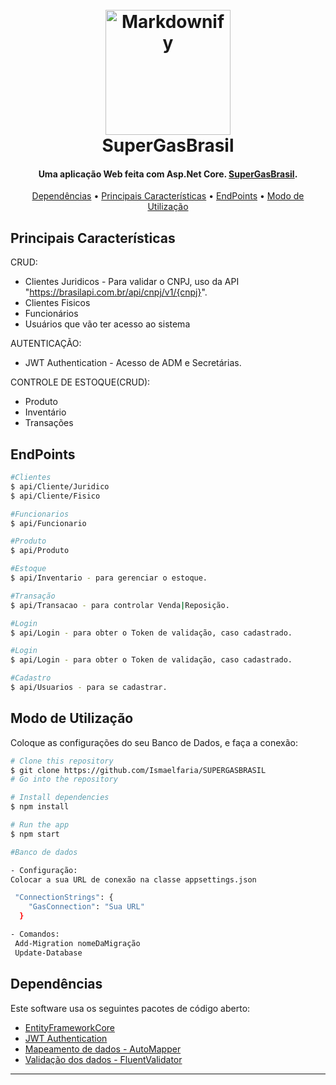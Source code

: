 
<h1 align="center">
  <br>
  <a href="http://www.amitmerchant.com/electron-markdownify"><img src="https://escolaeducacao.com.br/wp-content/uploads/2019/04/super-gas.png" alt="Markdownify" width="200"></a>
  <br>
  SuperGasBrasil
  <br>
</h1>

<h4 align="center">Uma aplicação Web feita com Asp.Net Core. <a href="https://www.supergasbras.com.br" target="_blank">SuperGasBrasil</a>.</h4>

<p align="center">
  <a href="#Dependências">Dependências</a> •
  <a href="#Principais-Características">Principais Características</a> •
  <a href="#EndPoints">EndPoints</a> •
  <a href="#Modo-de-Utilização">Modo de Utilização</a> 
</p>

## Principais Características

CRUD:
* Clientes Juridicos - Para validar o CNPJ, uso da API "https://brasilapi.com.br/api/cnpj/v1/{cnpj}".
* Clientes Fisicos
* Funcionários
* Usuários que vão ter acesso ao sistema
  
AUTENTICAÇÃO:
* JWT Authentication - Acesso de ADM e Secretárias.

CONTROLE DE ESTOQUE(CRUD):
* Produto
* Inventário
* Transações
  
## EndPoints
```bash
#Clientes
$ api/Cliente/Juridico
$ api/Cliente/Fisico

#Funcionarios
$ api/Funcionario

#Produto
$ api/Produto

#Estoque
$ api/Inventario - para gerenciar o estoque.

#Transação
$ api/Transacao - para controlar Venda|Reposição.

#Login
$ api/Login - para obter o Token de validação, caso cadastrado.

#Login
$ api/Login - para obter o Token de validação, caso cadastrado.

#Cadastro
$ api/Usuarios - para se cadastrar.
```
## Modo de Utilização

Coloque as configurações do seu Banco de Dados, e faça a conexão:

```bash
# Clone this repository
$ git clone https://github.com/Ismaelfaria/SUPERGASBRASIL
# Go into the repository

# Install dependencies
$ npm install

# Run the app
$ npm start

#Banco de dados

- Configuração:
Colocar a sua URL de conexão na classe appsettings.json

 "ConnectionStrings": {
    "GasConnection": "Sua URL"
  }

- Comandos:
 Add-Migration nomeDaMigração
 Update-Database

```

## Dependências

Este software usa os seguintes pacotes de código aberto:

- [EntityFrameworkCore](https://learn.microsoft.com/pt-br/ef/core/)
- [JWT Authentication](https://jwt.io/)
- [Mapeamento de dados - AutoMapper](https://docs.automapper.org/en/stable/)
- [Validação dos dados - FluentValidator](https://docs.fluentvalidation.net/en/latest/)

---
